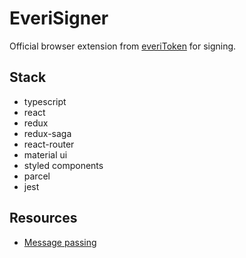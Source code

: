 # EveriSigner

Official browser extension from [everiToken](https://everitoken.io) for signing.

## Stack

- typescript
- react
- redux
- redux-saga
- react-router
- material ui
- styled components
- parcel
- jest

## Resources

- [Message passing](https://developer.chrome.com/apps/messaging)
